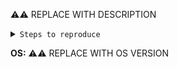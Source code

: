 <!--
Q1: Describe the issue
-->

⚠️⚠️ REPLACE WITH DESCRIPTION

<!--
Q2: Describe the steps to reproduce, like below
* step1: xxx
* step2: xxx
* ....
-->

<details>
<summary><code>Steps to reproduce</code></summary>

* step1: ⚠️⚠️ REPLACE WITH STEP

</details>

<!--
Q3: Provide your OS name and version
-->

**OS:** ⚠️⚠️ REPLACE WITH OS VERSION

